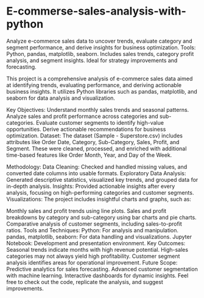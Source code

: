# E-commerse-sales-analysis-with-python
Analyze e-commerce sales data to uncover trends, evaluate category and segment performance, and derive insights for business optimization. Tools: Python, pandas, matplotlib, seaborn. Includes sales trends, category profit analysis, and segment insights. Ideal for strategy improvements and forecasting.

This project is a comprehensive analysis of e-commerce sales data aimed at identifying trends, evaluating performance, and deriving actionable business insights. It utilizes Python libraries such as pandas, matplotlib, and seaborn for data analysis and visualization.

Key Objectives:
Understand monthly sales trends and seasonal patterns.
Analyze sales and profit performance across categories and sub-categories.
Evaluate customer segments to identify high-value opportunities.
Derive actionable recommendations for business optimization.
Dataset:
The dataset (Sample - Superstore.csv) includes attributes like Order Date, Category, Sub-Category, Sales, Profit, and Segment. These were cleaned, processed, and enriched with additional time-based features like Order Month, Year, and Day of the Week.

Methodology:
Data Cleaning: Checked and handled missing values, and converted date columns into usable formats.
Exploratory Data Analysis: Generated descriptive statistics, visualized key trends, and grouped data for in-depth analysis.
Insights: Provided actionable insights after every analysis, focusing on high-performing categories and customer segments.
Visualizations:
The project includes insightful charts and graphs, such as:

Monthly sales and profit trends using line plots.
Sales and profit breakdowns by category and sub-category using bar charts and pie charts.
Comparative analysis of customer segments, including sales-to-profit ratios.
Tools and Techniques:
Python: For analysis and manipulation.
pandas, matplotlib, seaborn: For data handling and visualizations.
Jupyter Notebook: Development and presentation environment.
Key Outcomes:
Seasonal trends indicate months with high revenue potential.
High-sales categories may not always yield high profitability.
Customer segment analysis identifies areas for operational improvement.
Future Scope:
Predictive analytics for sales forecasting.
Advanced customer segmentation with machine learning.
Interactive dashboards for dynamic insights.
Feel free to check out the code, replicate the analysis, and suggest improvements.

